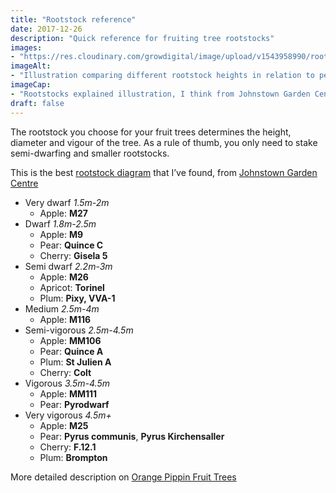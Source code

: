 ```yaml
---
title: "Rootstock reference"
date: 2017-12-26
description: "Quick reference for fruiting tree rootstocks"
images: 
- "https://res.cloudinary.com/growdigital/image/upload/v1543958990/rootstocks-24453546047.png"
imageAlt: 
- "Illustration comparing different rootstock heights in relation to person"
imageCap:
- "Rootstocks explained illustration, I think from Johnstown Garden Centre"
draft: false
---
```


The rootstock you choose for your fruit trees determines the height, diameter and vigour of the tree. As a rule of thumb, you only need to stake semi-dwarfing and smaller rootstocks.

This is the best [rootstock diagram](https://res.cloudinary.com/growdigital/image/upload/v1543958990/rootstocks-24453546047.png) that I’ve found, from [Johnstown Garden Centre](https://www.johnstowngardencentre.ie/blog/johnstowngardencentre.ie/2016/03/08/rootstocks-explained/)

* Very dwarf _1.5m-2m_
  * Apple: **M27**
* Dwarf _1.8m-2.5m_
  * Apple: **M9**
  * Pear: **Quince C**
  * Cherry: **Gisela 5**
* Semi dwarf _2.2m-3m_
  * Apple: **M26**
  * Apricot: **Torinel**
  * Plum: **Pixy, VVA-1**
* Medium _2.5m-4m_
  * Apple: **M116**
* Semi-vigorous _2.5m-4.5m_
  * Apple: **MM106**
  * Pear: **Quince A**
  * Plum: **St Julien A**
  * Cherry: **Colt**
* Vigorous _3.5m-4.5m_
  * Apple: **MM111**
  * Pear: **Pyrodwarf**
* Very vigorous _4.5m+_
  * Apple: **M25**
  * Pear: **Pyrus communis**, **Pyrus Kirchensaller**
  * Cherry: **F.12.1**
  * Plum: **Brompton**

More detailed description on [Orange Pippin Fruit Trees](https://www.orangepippintrees.co.uk/articles/fruit-tree-rootstock-tree-sizes)
